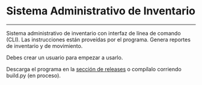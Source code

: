 
# Sistema Administrativo de Inventario

___

Sistema administrativo de inventario con interfaz de línea de comando (CLI). Las instrucciones están proveídas por el programa. Genera reportes de inventario y de movimiento.

Debes crear un usuario para empezar a usarlo.

Descarga el programa en la [sección de releases](https://github.com/e-mts/Inventario/releases/tag/release) o compílalo corriendo build.py (en proceso).

